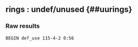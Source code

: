 ## rings : undef/unused {##uurings}
### Raw results


~~~
BEGIN def_use 115-4-2 0:56






































































































































































































































































































END
~~~

* **Errors** : 0

